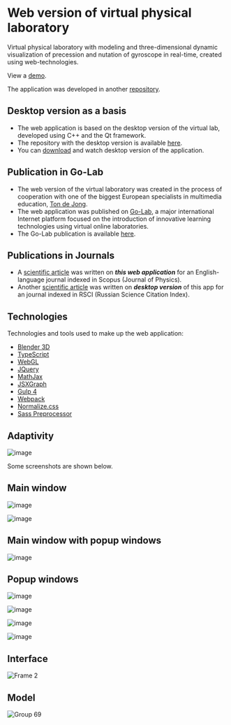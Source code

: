 # Web version of virtual physical laboratory

Virtual physical laboratory with modeling and three-dimensional dynamic visualization of precession and nutation of gyroscope in real-time, created using web-technologies.

View a <a href="https://golab.nstu.ru" target="_blank">demo</a>.

The application was developed in another <a href="https://github.com/FatalRuntimeError/WebPhysics" target="_blank">repository</a>.

## Desktop version as a basis

* The web application is based on the desktop version of the virtual lab, developed using C++ and the Qt framework.
* The repository with the desktop version is available <a href="https://github.com/igor-muram/Physics" target="_blank">here</a>.
* You can <a href="https://github.com/igor-muram/Physics/raw/master/Charts/Publish/Прецессия%20и%20нутация%20гироскопа.exe" target="_blank">download</a> and watch desktop version of the application.

## Publication in Go-Lab

* The web version of the virtual laboratory was created in the process of cooperation with one of the biggest European specialists in multimedia education, <a href="https://people.utwente.nl/a.j.m.dejong" target="_blank">Ton de Jong</a>.
* The web application was published on <a href="https://www.golabz.eu" target="_blank">Go-Lab</a>, a major international Internet platform focused on the introduction of innovative learning technologies using virtual online laboratories.
* The Go-Lab publication is available <a href="https://www.golabz.eu/lab/modeling-of-gyroscope-precession-and-nutation" target="_blank">here</a>.
	
## Publications in Journals

* A <a href="https://iopscience.iop.org/article/10.1088/1742-6596/1488/1/012005/pdf" target="_blank">scientific article</a> was written on <b><i>this web application</i></b> for an English-language journal indexed in Scopus (Journal of Physics).
* Another <a href="https://storage.tusur.ru/files/131947/essu-19-part-2.pdf#page=171" target="_blank">scientific article</a> was written on <b><i>desktop version</i></b> of this app for an journal indexed in RSCI (Russian Science Citation Index).

## Technologies

Technologies and tools used to make up the web application:

* <a href="https://www.blender.org" target="_blank">Blender 3D</a>
* <a href="https://www.typescriptlang.org" target="_blank">TypeScript</a>
* <a href="https://get.webgl.org" target="_blank">WebGL</a>
* <a href="https://jquery.com" target="_blank">JQuery</a>
* <a href="https://www.mathjax.org" target="_blank">MathJax</a>
* <a href="https://jsxgraph.uni-bayreuth.de/wp/index.html" target="_blank">JSXGraph</a>
* <a href="https://gulpjs.com" target="_blank">Gulp 4</a>
* <a href="https://webpack.js.org" target="_blank">Webpack</a>
* <a href="https://necolas.github.io/normalize.css/" target="_blank">Normalize.css</a>
* <a href="https://sass-scss.ru" target="_blank">Sass Preprocessor</a>

## Adaptivity

![image](https://user-images.githubusercontent.com/54866075/126881540-53f5c77b-a886-4b19-9246-3b180ab3e757.png)

Some screenshots are shown below.

## Main window

![image](https://user-images.githubusercontent.com/54866075/126534518-b5ac392e-8f2a-44e1-8e16-30dd3ddded27.png)

![image](https://user-images.githubusercontent.com/54866075/132311615-66409a38-9b78-49b5-acf5-260889237e80.png)

## Main window with popup windows

![image](https://user-images.githubusercontent.com/54866075/126536337-4c56e84f-55b3-4722-b3ec-95bef2d808c2.png)

## Popup windows

![image](https://user-images.githubusercontent.com/54866075/132310443-08f0bbcc-9479-433e-8281-df070e414556.png)

![image](https://user-images.githubusercontent.com/54866075/132310529-460b1ee3-8336-47a7-8af6-142beaf5a72d.png)

![image](https://user-images.githubusercontent.com/54866075/132310880-2fe58cae-20a8-4b08-b23b-adc272df14d8.png)

![image](https://user-images.githubusercontent.com/54866075/132310987-02335fdc-c0c3-4dcf-a256-a32e034e1023.png)

## Interface

![Frame 2](https://user-images.githubusercontent.com/54866075/126539159-c69271e5-8dbc-42a7-92ea-a5927b666284.png)

## Model

![Group 69](https://user-images.githubusercontent.com/54866075/126878365-25b58cc7-3033-42c2-a488-02d5f6e3c5bf.png)
